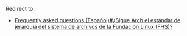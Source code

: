 Redirect to:

*   [Frequently asked questions (Español)#¿Sigue Arch el estándar de jerarquía del sistema de archivos de la Fundación Linux (FHS)?](/index.php/Frequently_asked_questions_(Espa%C3%B1ol)#.C2.BFSigue_Arch_el_est.C3.A1ndar_de_jerarqu.C3.ADa_del_sistema_de_archivos_de_la_Fundaci.C3.B3n_Linux_.28FHS.29.3F "Frequently asked questions (Español)")